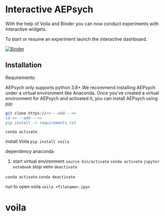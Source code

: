 # Interactive AEPsych

With the help of Voila and Binder you can now
conduct experiments with interactive widgets.

To start or resume an experiment launch the interactive dashboard.

[![Binder](https://mybinder.org/badge_logo.svg)](https://mybinder.org/v2/gh/Eric-Cortez/voila/HEAD?urlpath=voila%2Frender%2Faepsych_dash_v3.ipynb)




## Installation

Requirements:

AEPsych only supports python 3.8+.We recommend installing AEPsych under a
virtual environment like Anaconda. Once you've created a virtual environment
for AEPsych and activated it, you can install AEPsych using pip:

```bash
git clone https://<<---add--->>
cd <<---add--->>
pip install -r requirements.txt
```




`conda activate`

install Voila
 `pip install voila`


dependency anaconda
 <!-- Start instructions -->
1) start virtual environment
`source bin/activate`
`conda activate`
`jupyter notebook`
stop venv
`deactivate`

<!-- activate conda environment  -->
`conda activate`
`conda deactivate`

run to open voila
`voila <filename>.ipyn`
# voila
